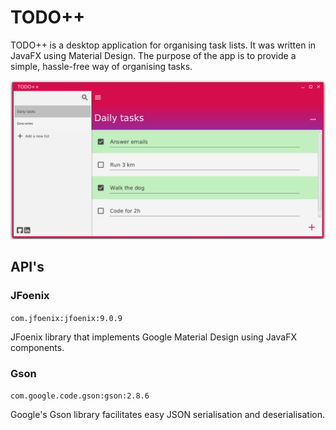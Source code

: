 # TODO++
TODO++ is a desktop application for organising task lists. It was written in JavaFX using Material Design. The purpose of the app is to provide a simple, hassle-free way of organising tasks.

![Picture](https://raw.githubusercontent.com/kamilkuzara/readme-resources/master/todo-plus-plus-pic1.png)

## API's
### JFoenix

`com.jfoenix:jfoenix:9.0.9`

JFoenix library that implements Google Material Design using JavaFX components.

### Gson

`com.google.code.gson:gson:2.8.6`

Google's Gson library facilitates easy JSON serialisation and deserialisation.
